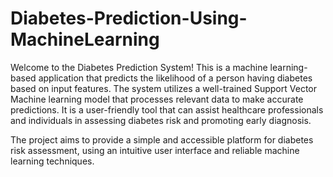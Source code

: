 # Diabetes-Prediction-Using-MachineLearning

Welcome to the Diabetes Prediction System! This is a machine learning-based application that predicts the likelihood of a person having diabetes based on input features. The system utilizes a well-trained Support Vector Machine learning model that processes relevant data to make accurate predictions. It is a user-friendly tool that can assist healthcare professionals and individuals in assessing diabetes risk and promoting early diagnosis.

The project aims to provide a simple and accessible platform for diabetes risk assessment, using an intuitive user interface and reliable machine learning techniques.
